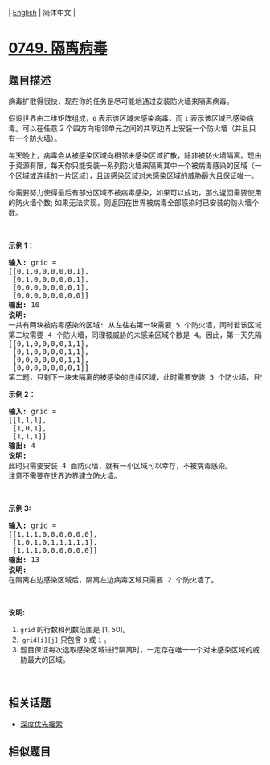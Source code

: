 
| [English](README_EN.md) | 简体中文 |
# [0749. 隔离病毒](https://leetcode-cn.com/problems/contain-virus/)
## 题目描述
<p>病毒扩散得很快，现在你的任务是尽可能地通过安装防火墙来隔离病毒。</p>

<p>假设世界由二维矩阵组成，<code>0</code> 表示该区域未感染病毒，而 <code>1</code> 表示该区域已感染病毒。可以在任意 2 个四方向相邻单元之间的共享边界上安装一个防火墙（并且只有一个防火墙）。</p>

<p>每天晚上，病毒会从被感染区域向相邻未感染区域扩散，除非被防火墙隔离。现由于资源有限，每天你只能安装一系列防火墙来隔离其中一个被病毒感染的区域（一个区域或连续的一片区域），且该感染区域对未感染区域的威胁最大且保证唯一。</p>

<p>你需要努力使得最后有部分区域不被病毒感染，如果可以成功，那么返回需要使用的防火墙个数; 如果无法实现，则返回在世界被病毒全部感染时已安装的防火墙个数。</p>

<p>&nbsp;</p>

<p><strong>示例 1：</strong></p>

<pre><strong>输入:</strong> grid = 
[[0,1,0,0,0,0,0,1],
 [0,1,0,0,0,0,0,1],
 [0,0,0,0,0,0,0,1],
 [0,0,0,0,0,0,0,0]]
<strong>输出:</strong> 10
<strong>说明:</strong>
一共有两块被病毒感染的区域: 从左往右第一块需要 5 个防火墙，同时若该区域不隔离，晚上将感染 5 个未感染区域（即被威胁的未感染区域个数为 5）;
第二块需要 4 个防火墙，同理被威胁的未感染区域个数是 4。因此，第一天先隔离左边的感染区域，经过一晚后，病毒传播后世界如下:
[[0,1,0,0,0,0,1,1],
 [0,1,0,0,0,0,1,1],
 [0,0,0,0,0,0,1,1],
 [0,0,0,0,0,0,0,1]]
第二题，只剩下一块未隔离的被感染的连续区域，此时需要安装 5 个防火墙，且安装完毕后病毒隔离任务完成。
</pre>

<p><strong>示例 2：</strong></p>

<pre><strong>输入:</strong> grid = 
[[1,1,1],
 [1,0,1],
 [1,1,1]]
<strong>输出:</strong> 4
<strong>说明:</strong> 
此时只需要安装 4 面防火墙，就有一小区域可以幸存，不被病毒感染。
注意不需要在世界边界建立防火墙。</pre>

<p>&nbsp;</p>

<p><strong>示例&nbsp;3:</strong></p>

<pre><strong>输入:</strong> grid = 
[[1,1,1,0,0,0,0,0,0],
 [1,0,1,0,1,1,1,1,1],
 [1,1,1,0,0,0,0,0,0]]
<strong>输出:</strong> 13
<strong>说明:</strong> 
在隔离右边感染区域后，隔离左边病毒区域只需要 2 个防火墙了。
</pre>

<p>&nbsp;</p>

<p><strong>说明:</strong></p>

<ol>
	<li><code>grid</code> 的行数和列数范围是 [1, 50]。</li>
	<li>&nbsp;<code>grid[i][j]</code>&nbsp;只包含&nbsp;<code>0</code>&nbsp;或&nbsp;<code>1</code>&nbsp;。</li>
	<li>题目保证每次选取感染区域进行隔离时，一定存在唯一一个对未感染区域的威胁最大的区域。</li>
</ol>

<p>&nbsp;</p>

## 相关话题
- [深度优先搜索](https://leetcode-cn.com/tag/depth-first-search)
## 相似题目

